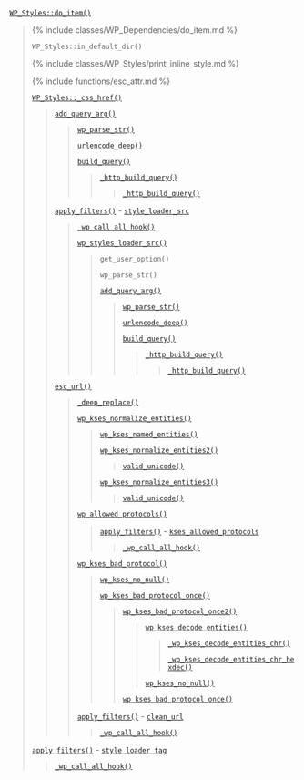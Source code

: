 <p><code><a href="https://developer.wordpress.org/reference/classes/wp_styles/do_item/">WP_Styles::do_item()</a></code></p>

<blockquote>

{% include classes/WP_Dependencies/do_item.md %}

<p><code>WP_Styles::in_default_dir()</code></p>

{% include classes/WP_Styles/print_inline_style.md %}

{% include functions/esc_attr.md %}

 [`WP_Styles::_css_href()`](https://developer.wordpress.org/reference/classes/wp_styles/_css_href/)
 
> [`add_query_arg()`](https://developer.wordpress.org/reference/functions/add_query_arg/)
> 
>> [`wp_parse_str()`](https://developer.wordpress.org/reference/functions/wp_parse_str/)
>> 
>> [`urlencode_deep()`](https://developer.wordpress.org/reference/functions/urlencode_deep/)
>> 
>> [`build_query()`](https://developer.wordpress.org/reference/functions/build_query/)
>> 
>>> [`_http_build_query()`](https://developer.wordpress.org/reference/functions/_http_build_query/)
>>> 
>>>> [`_http_build_query()`](https://developer.wordpress.org/reference/functions/_http_build_query/)
> 
> [`apply_filters()`](https://developer.wordpress.org/reference/functions/apply_filters/) - [`style_loader_src`](https://developer.wordpress.org/reference/hooks/style_loader_src/)
> 
>> [`_wp_call_all_hook()`](https://developer.wordpress.org/reference/functions/_wp_call_all_hook/)
>> 
>> [`wp_styles_loader_src()`](https://developer.wordpress.org/reference/functions/wp_styles_loader_src/)
>> 
>>> `get_user_option()`
>>> 
>>> `wp_parse_str()`
>>> 
>>> [`add_query_arg()`](https://developer.wordpress.org/reference/functions/add_query_arg/)
>>> 
>>>> [`wp_parse_str()`](https://developer.wordpress.org/reference/functions/wp_parse_str/)
>>>> 
>>>> [`urlencode_deep()`](https://developer.wordpress.org/reference/functions/urlencode_deep/)
>>>> 
>>>> [`build_query()`](https://developer.wordpress.org/reference/functions/build_query/)
>>>> 
>>>>> [`_http_build_query()`](https://developer.wordpress.org/reference/functions/_http_build_query/)
>>>>> 
>>>>>> [`_http_build_query()`](https://developer.wordpress.org/reference/functions/_http_build_query/)
> 
> [`esc_url()`](https://developer.wordpress.org/reference/functions/esc_url/)
> 
>> [`_deep_replace()`](https://developer.wordpress.org/reference/functions/_deep_replace/)
>> 
>> [`wp_kses_normalize_entities()`](https://developer.wordpress.org/reference/functions/wp_kses_normalize_entities/)
>> 
>>> [`wp_kses_named_entities()`](https://developer.wordpress.org/reference/functions/wp_kses_named_entities/)
>>> 
>>> [`wp_kses_normalize_entities2()`](https://developer.wordpress.org/reference/functions/wp_kses_normalize_entities2/)
>>> 
>>>> [`valid_unicode()`](https://developer.wordpress.org/reference/functions/valid_unicode/)
>>> 
>>> [`wp_kses_normalize_entities3()`](https://developer.wordpress.org/reference/functions/wp_kses_normalize_entities3/)
>>> 
>>>> [`valid_unicode()`](https://developer.wordpress.org/reference/functions/valid_unicode/)
>> 
>> [`wp_allowed_protocols()`](https://developer.wordpress.org/reference/functions/wp_allowed_protocols/)
>> 
>>> [`apply_filters()`](https://developer.wordpress.org/reference/functions/apply_filters/) - [`kses_allowed_protocols`](https://developer.wordpress.org/reference/hooks/kses_allowed_protocols/)
>>> 
>>>> [`_wp_call_all_hook()`](https://developer.wordpress.org/reference/functions/_wp_call_all_hook/)
>> 
>> [`wp_kses_bad_protocol()`](https://developer.wordpress.org/reference/functions/wp_kses_bad_protocol/)
>> 
>>> [`wp_kses_no_null()`](https://developer.wordpress.org/reference/functions/wp_kses_no_null/)
>>> 
>>> [`wp_kses_bad_protocol_once()`](https://developer.wordpress.org/reference/functions/wp_kses_bad_protocol_once/)
>>> 
>>>> [`wp_kses_bad_protocol_once2()`](https://developer.wordpress.org/reference/functions/wp_kses_bad_protocol_once2/)
>>>> 
>>>>> [`wp_kses_decode_entities()`](https://developer.wordpress.org/reference/functions/wp_kses_decode_entities/)
>>>>> 
>>>>>> [`_wp_kses_decode_entities_chr()`](https://developer.wordpress.org/reference/functions/_wp_kses_decode_entities_chr/)
>>>>>> 
>>>>>> [`_wp_kses_decode_entities_chr_hexdec()`](https://developer.wordpress.org/reference/functions/_wp_kses_decode_entities_chr_hexdec/)
>>>>> 
>>>>> [`wp_kses_no_null()`](https://developer.wordpress.org/reference/functions/wp_kses_no_null/)
>>>> 
>>>> [`wp_kses_bad_protocol_once()`](https://developer.wordpress.org/reference/functions/wp_kses_bad_protocol_once/)
>> 
>> [`apply_filters()`](https://developer.wordpress.org/reference/functions/apply_filters/) - [`clean_url`](https://developer.wordpress.org/reference/hooks/clean_url/)
>> 
>>> [`_wp_call_all_hook()`](https://developer.wordpress.org/reference/functions/_wp_call_all_hook/)
 
 [`apply_filters()`](https://developer.wordpress.org/reference/functions/apply_filters/) - [`style_loader_tag`](https://developer.wordpress.org/reference/hooks/style_loader_tag/)
 
> [`_wp_call_all_hook()`](https://developer.wordpress.org/reference/functions/_wp_call_all_hook/)

</blockquote>